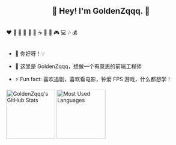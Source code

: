 <h2 align="center">👋 Hey! I'm GoldenZqqq. 🐘</h2>
<br />
❤️ 🍦 🍓 🍉 🍋 🥛 ☕ 🍗 🍟 🎮 💻 🎶 💰
<br />
<br />

- 🔭 你好呀！💡

- 🤔 这里是 GoldenZqqq，想做一个有意思的前端工程师

- ⚡ Fun fact: 喜欢追剧，喜欢看电影，钟爱 FPS 游戏，什么都想学！

<img height="130px" src="https://github-readme-stats.vercel.app/api?username=GoldenZqqq&hide_title=true&show_icons=true&hide=issues&include_all_commits=true&count_private=true&theme=graywhite&hide_border=true&bg_color=45,ff7979,ffd479,fffc79,73fa79" alt="GoldenZqqq's GitHub Stats"> <img height="130px" src="https://github-readme-stats.vercel.app/api/top-langs?username=GoldenZqqq&hide_title=true&layout=compact&theme=graywhite&hide_border=true&bg_color=45,fffc79,73fa79,75f0db" alt="Most Used Languages">
